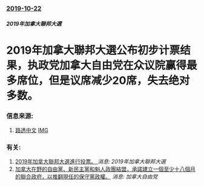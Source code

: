 ### [2019-10-22](/news/2019/10/22/index.md)

##### 2019年加拿大聯邦大選
#  2019年加拿大聯邦大選公布初步计票结果，执政党加拿大自由党在众议院赢得最多席位，但是议席减少20席，失去绝对多数。 




### 信息来源:

1. [路透中文](https://cn.reuters.com/article/canada-election-trudeau-win-1023-idCNKBS1X204L) [IMG](https://s4.reutersmedia.net/resources_v2/images/rcom-default.png)

### 有关:

1. [2019年加拿大聯邦大選進行投票。 ](/zh/news/2019/10/21/2019年加拿大聯邦大選進行投票.md) _消息: 2019年加拿大聯邦大選_
2. [加拿大在野的自由黨、新民主黨和魁人政團結盟，承諾建立一個至少十八個月的聯合政府，以推翻現任的保守黨政權。](/zh/news/2008/12/1/加拿大在野的自由黨-新民主黨和魁人政團結盟-承諾建立一個至少十八個月的聯合政府-以推翻現任的保守黨政權.md) _消息: 加拿大自由党_
